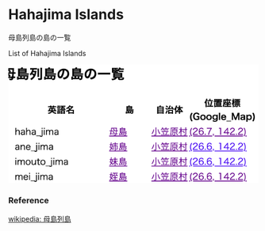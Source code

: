 Hahajima Islands 
===============

母島列島の島の一覧

List of Hahajima Islands 


![hahajima islands](https://github.com/ohwada/World_Countries/blob/main/geoPandas/polygon_explode/tokyo/island_list/hahajima_islands/screenshots/hahajima_islands.png)

### Reference

[wikipedia: 母島列島](https://ja.wikipedia.org/wiki/%E6%AF%8D%E5%B3%B6%E5%88%97%E5%B3%B6)

